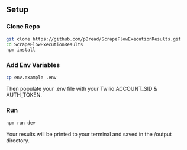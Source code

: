 ## Setup

### Clone Repo

```bash
git clone https://github.com/pBread/ScrapeFlowExecutionResults.git
cd ScrapeFlowExecutionResults
npm install
```

### Add Env Variables

```bash
cp env.example .env
```

Then populate your .env file with your Twilio ACCOUNT_SID & AUTH_TOKEN.

### Run

```js
npm run dev
```

Your results will be printed to your terminal and saved in the /output directory.
